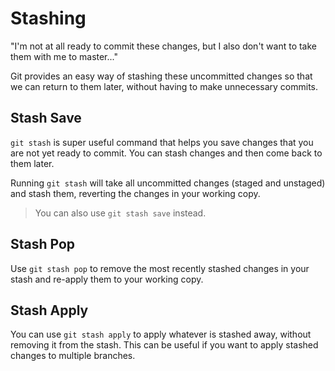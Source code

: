 # Stashing

"I'm not at all ready to commit these changes, but I also don't want to take them with me to master..."

Git provides an easy way of stashing these uncommitted changes so that we can return to them later, without having to make unnecessary commits.

## Stash Save

`git stash` is super useful command that helps you save changes that you are not yet ready to commit. You can stash changes and then come back to them later.

Running `git stash` will take all uncommitted changes (staged and unstaged) and stash them, reverting the changes in your working copy.

> You can also use `git stash save` instead.

## Stash Pop

Use `git stash pop` to remove the most recently stashed changes in your stash and re-apply them to your working copy.

## Stash Apply

You can use `git stash apply` to apply whatever is stashed away, without removing it from the stash. This can be useful if you want to apply stashed changes to multiple branches.
